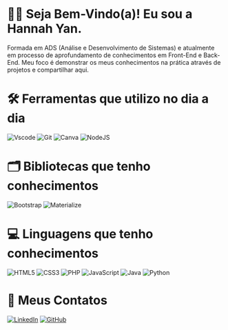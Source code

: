 # 🙋‍♀️ Seja Bem-Vindo(a)! Eu sou a Hannah Yan. 

Formada em ADS (Análise e Desenvolvimento de Sistemas) e atualmente em processo de aprofundamento de conhecimentos em Front-End e Back-End. Meu foco é demonstrar os meus conhecimentos na prática através de projetos e compartilhar aqui. 

# 🛠️ Ferramentas que utilizo no dia a dia 
![Vscode](https://img.shields.io/badge/Vscode-007ACC?style=for-the-badge&logo=visual-studio-code&logoColor=white)
![Git](https://img.shields.io/badge/GIT-E44C30?style=for-the-badge&logo=git&logoColor=white)
![Canva](https://img.shields.io/badge/Canva-752BEC?style=for-the-badge&logo=canva&logoColor=white)
![NodeJS](https://img.shields.io/badge/node.js-6DA55F?style=for-the-badge&logo=node.js&logoColor=white)

# 🗂️ Bibliotecas que tenho conhecimentos 
![Bootstrap](https://img.shields.io/badge/-boostrap-563D7C?style=for-the-badge)
![Materialize](https://img.shields.io/badge/-materialize-E75560?style=for-the-badge)

# 💻 Linguagens que tenho conhecimentos 
![HTML5](https://img.shields.io/badge/HTML5-E34F26?style=for-the-badge&logo=html5&logoColor=white)
![CSS3](https://img.shields.io/badge/CSS3-1572B6?style=for-the-badge&logo=css3&logoColor=white)
![PHP](https://img.shields.io/badge/PHP-777BB4?style=for-the-badge&logo=php&logoColor=white)
![JavaScript](https://img.shields.io/badge/JavaScript-F7DF1E?style=for-the-badge&logo=javascript&logoColor=black)
![Java](https://img.shields.io/badge/java-%23ED8B00.svg?style=for-the-badge&logo=openjdk&logoColor=white)
![Python](https://img.shields.io/badge/python-3670A0?style=for-the-badge&logo=python&logoColor=ffdd54)

# 📃 Meus Contatos 
[![LinkedIn](https://img.shields.io/badge/LinkedIn-0077B5?style=for-the-badge&logo=linkedin&logoColor=white)](https://www.linkedin.com/in/hannah-yan-9b03a32a1/)
[![GitHub](https://img.shields.io/badge/GitHub-100000?style=for-the-badge&logo=github&logoColor=white)](https://github.com/HannahYan97)
 
 










